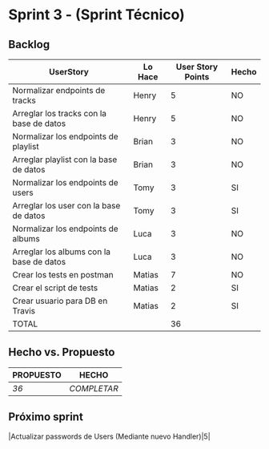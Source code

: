 # Sprint 3 - (Sprint Técnico)

## Backlog
 |UserStory|Lo Hace|User Story Points|Hecho|
 |---------|---------------|-------|-----|
 |Normalizar endpoints de tracks|Henry|5|NO|
 |Arreglar los tracks con la base de datos|Henry|5|NO|
 |Normalizar los endpoints de playlist |Brian|3|NO|
 |Arreglar playlist con la base de datos |Brian|3|NO|
 |Normalizar los endpoints de users|Tomy|3|SI|
 |Arreglar los user con la base de  datos|Tomy|3|SI|
 |Normalizar los endpoints de albums|Luca|3|NO|  
 |Arreglar los albums con la base de  datos|Luca|3|NO|
 |Crear los tests en postman|Matias|7|NO|
 |Crear el script de tests|Matias|2|SI|
 |Crear usuario para DB en Travis|Matias|2|SI|
 |TOTAL||36||
 
## Hecho vs. Propuesto

|PROPUESTO|HECHO|
|---|---|
|*36*|<span style="color:amarillo">*COMPLETAR*</span>

## Próximo sprint

|Actualizar passwords de Users (Mediante nuevo Handler)|5|